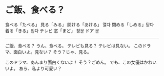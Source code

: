 # ご飯、食べる？

食べる「たべる」
見る「みる」
開ける「あける」 열다
閉める「しめる」닫다
着る「きる」입다
テレビ
窓「まど」 창문
ドア 문

---

ご飯、食べる？
うん、食べる。
テレビも見る？
テレビは見ない。
このドラマ、面白いよ。見ない？
そう？じゃ、見る。

このドラマ、あんまり面白くないよ！
そう？ごめん。
でも、この女優はかわいいよ。
あら、私より可愛い？
